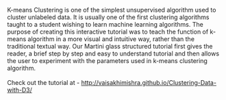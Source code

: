 K-means Clustering is one of the simplest unsupervised algorithm used to cluster unlabeled data. It is usually one of the first clustering algorithms taught to a student wishing to learn machine learning algorithms. The purpose of creating this interactive tutorial was to teach the function of k-means algorithm in a more visual and intuitive way, rather than the traditional textual way. Our Martini glass structured tutorial first gives the reader, a brief step by step and easy to understand tutorial and then allows the user to experiment with the parameters used in k-means clustering algorithm. 
<br/>
<br/>
Check out the tutorial at - http://vaisakhimishra.github.io/Clustering-Data-with-D3/
